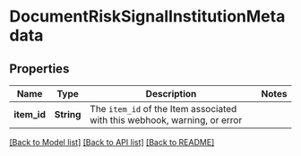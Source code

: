 # DocumentRiskSignalInstitutionMetadata

## Properties

Name | Type | Description | Notes
------------ | ------------- | ------------- | -------------
**item_id** | **String** | The `item_id` of the Item associated with this webhook, warning, or error | 

[[Back to Model list]](../README.md#documentation-for-models) [[Back to API list]](../README.md#documentation-for-api-endpoints) [[Back to README]](../README.md)


